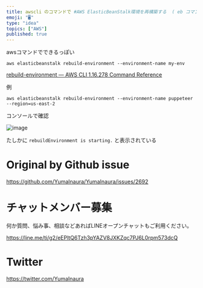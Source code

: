 ```yaml
---
title: awscli のコマンドで #AWS ElasticBeanStalk環境を再構築する  ( eb コマンドではない )
emoji: "🖥"
type: "idea"
topics: ["AWS"]
published: true
---
```


awsコマンドでできるっぽい

```
aws elasticbeanstalk rebuild-environment --environment-name my-env
```

[rebuild-environment — AWS CLI 1.16.278 Command Reference](https://docs.aws.amazon.com/cli/latest/reference/elasticbeanstalk/rebuild-environment.html)

例

```
aws elasticbeanstalk rebuild-environment --environment-name puppeteer --region=us-east-2
```

コンソールで確認

![image](https://user-images.githubusercontent.com/13635059/68521155-8f1a8b00-02e1-11ea-9e82-546ad0981dc6.png)

たしかに `rebuildEnvironment is starting.` と表示されている




# Original by Github issue

https://github.com/YumaInaura/YumaInaura/issues/2692








<!-- Update From Qiita API -->

# チャットメンバー募集


何か質問、悩み事、相談などあればLINEオープンチャットもご利用ください。

https://line.me/ti/g2/eEPltQ6Tzh3pYAZV8JXKZqc7PJ6L0rpm573dcQ





# Twitter


https://twitter.com/YumaInaura


<!-- Update From Qiita API -->


